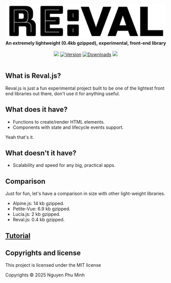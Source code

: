 <div align="center">
	<br/>
	<img src="./assets/logo.png"/>
	<br/>
	<div><b>An extremely lightweight (0.4kb gzipped), experimental, front-end library </b></div>
	<br/>
	<a href="https://github.com/nguyenphuminh/reval/blob/master/LICENSE.md"><img src="https://img.shields.io/badge/license-MIT-orange.svg"/></a>
	<a href="https://www.npmjs.com/package/revaljs"><img src="https://img.shields.io/npm/v/revaljs.svg?sanitize=true" alt="Version"></a>
	<a href="https://npmcharts.com/compare/revaljs"><img src="https://img.shields.io/npm/dm/revaljs.svg?sanitize=true" alt="Downloads"></a>
	<a href="https://github.com/nguyenphuminh/reval/blob/master/.github/CONTRIBUTING.md"><img src="https://img.shields.io/badge/PRs-welcome-brightgreen.svg"></a>
</div>

<br/>

## What is Reval.js?

Reval.js is just a fun experimental project built to be one of the lightest front end libraries out there, don't use it for anything useful.

## What does it have?

* Functions to create/render HTML elements.
* Components with state and lifecycle events support.

Yeah that's it.

## What doesn't it have?

* Scalability and speed for any big, practical apps.

## Comparison

Just for fun, let's have a comparison in size with other light-weight libraries.

* Alpine.js: 14 kb gzipped.
* Petite-Vue: 6.9 kb gzipped.
* Lucia.js: 2 kb gzipped.
* Reval.js: 0.4 kb gzipped.

## [Tutorial](tutorial.md)

## Copyrights and license

This project is licensed under the MIT license

Copyrights © 2025 Nguyen Phu Minh
